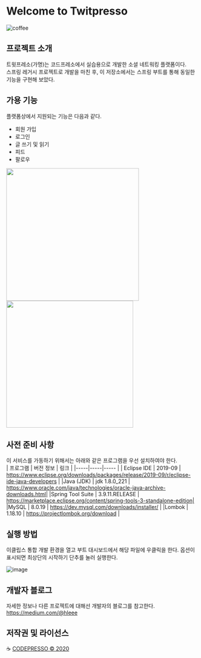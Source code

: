 # Welcome to Twitpresso

![coffee](https://user-images.githubusercontent.com/56017715/76001775-fa4f3380-5f48-11ea-9d1a-0987061f8229.jpg)


## 프로젝트 소개
트윗프레소(가명)는 코드프레소에서 실습용으로 개발한 소셜 네트워킹 플랫폼이다.   
스프링 레거시 프로젝트로 개발을 마친 후, 이 저장소에서는 스프링 부트를 통해 동일한 기능을 구현해 보았다.

## 가용 기능
플랫폼상에서 지원되는 기능은 다음과 같다.
* 회원 가입
* 로그인
* 글 쓰기 및 읽기
* 피드
* 팔로우
<div>
<img width="350" src="https://user-images.githubusercontent.com/56017715/76004415-cb3ac100-5f4c-11ea-9ce5-2f5872c98238.png">
<img width="335" src="https://user-images.githubusercontent.com/56017715/76004535-f6251500-5f4c-11ea-8cd0-1bc24573c165.png">
</div>

## 사전 준비 사항
이 서비스를 가동하기 위해서는 아래와 같은 프로그램을 우선 설치하여야 한다.  
| 프로그램 | 버전 정보 | 링크 |
|-----|-----|----- |
| Eclipse IDE | 2019-09 | https://www.eclipse.org/downloads/packages/release/2019-09/r/eclipse-ide-java-developers |
|Java (JDK) | jdk 1.8.0_221 | https://www.oracle.com/java/technologies/oracle-java-archive-downloads.html|
|Spring Tool Suite | 3.9.11.RELEASE | https://marketplace.eclipse.org/content/spring-tools-3-standalone-edition|
|MySQL | 8.0.19 | https://dev.mysql.com/downloads/installer/ |
|Lombok | 1.18.10 | https://projectlombok.org/download |

## 실행 방법
이클립스 통합 개발 환경을 열고 부트 대시보드에서 해당 파일에 우클릭을 한다. 옵션이 표시되면 최상단의 시작하기 단추를 눌러 실행한다.  

![image](https://user-images.githubusercontent.com/56017715/76007411-5b7b0500-5f51-11ea-96ad-23fccc2c6bcb.png)

## 개발자 블로그
자세한 정보나 다른 프로젝트에 대해선 개발자의 블로그를 참고한다.   
https://medium.com/@hleee

## 저작권 및 라이선스
:coffee: [CODEPRESSO &copy; 2020](https://github.com/code-presso)
